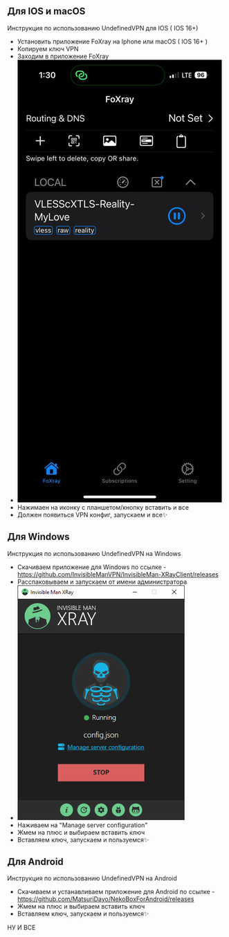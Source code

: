 ## Для IOS и macOS

Инструкция по использованию UndefinedVPN для IOS ( IOS 16+)
 - Установить приложение FoXray на Iphone или macOS ( IOS 16+ )
 - Копируем ключ VPN
 - Заходим в приложение FoXray 
 - ![img](ios.jpeg)
 - Нажимаен на иконку с планшетом/кнопку вставить и все
 - Должен появиться VPN конфиг, запускаем и все✨

## Для Windows

Инструкция по использованию UndefinedVPN на Windows
 - Скачиваем приложение для Windows по ссылке - https://github.com/InvisibleManVPN/InvisibleMan-XRayClient/releases
 - Расспаковываем и запускаем от имени администратора
 - ![img](windows.png)
 - Наживаем на "Manage server configuration"
 - Жмем на плюс и выбираем вставить ключ 
 - Вставляем ключ, запускаем и пользуемся✨

## Для Android

Инструкция по использованию UndefinedVPN на Android
 - Скачиваем и устанавливаем приложение для Android по ссылке - https://github.com/MatsuriDayo/NekoBoxForAndroid/releases
 - Жмем на плюс и выбираем вставить ключ 
 - Вставляем ключ, запускаем и пользуемся✨

<div>НУ И ВСЕ</div>
